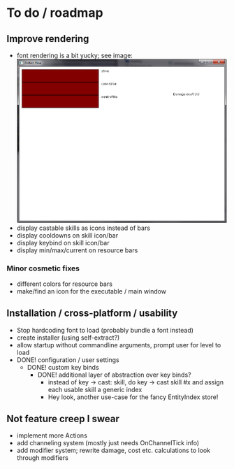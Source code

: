 # To do / roadmap

## Improve rendering

 - font rendering is a bit yucky; see image:
    ![screenshot of fugly rendering](docs/assets/screenshot-01.png)
 - display castable skills as icons instead of bars
 - display cooldowns on skill icon/bar
 - display keybind on skill icon/bar
 - display min/max/current on resource bars

### Minor cosmetic fixes

 - different colors for resource bars
 - make/find an icon for the executable / main window

## Installation / cross-platform / usability

 - Stop hardcoding font to load (probably bundle a font instead)
 - create installer (using self-extract?)
 - allow startup without commandline arguments, prompt user for level to load
 - DONE! configuration / user settings
    - DONE! custom key binds
        - DONE! additional layer of abstraction over key binds?
          - instead of key -> cast: skill, do key -> cast skill #x and assign each usable skill a generic index
          - Hey look, another use-case for the fancy EntityIndex store!
 
## Not feature creep I swear

 - implement more Actions
 - add channeling system (mostly just needs OnChannelTick info)
 - add modifier system; rewrite damage, cost etc. calculations to look through modifiers